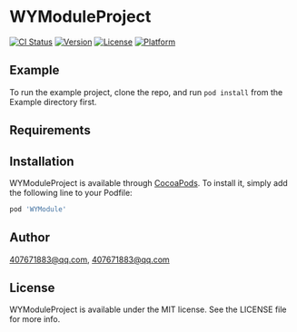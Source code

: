 # WYModuleProject

[![CI Status](https://img.shields.io/travis/407671883@qq.com/WYModuleProject.svg?style=flat)](https://travis-ci.org/407671883@qq.com/WYModuleProject)
[![Version](https://img.shields.io/cocoapods/v/WYModuleProject.svg?style=flat)](https://cocoapods.org/pods/WYModuleProject)
[![License](https://img.shields.io/cocoapods/l/WYModuleProject.svg?style=flat)](https://cocoapods.org/pods/WYModuleProject)
[![Platform](https://img.shields.io/cocoapods/p/WYModuleProject.svg?style=flat)](https://cocoapods.org/pods/WYModuleProject)

## Example

To run the example project, clone the repo, and run `pod install` from the Example directory first.

## Requirements

## Installation

WYModuleProject is available through [CocoaPods](https://cocoapods.org). To install
it, simply add the following line to your Podfile:

```ruby
pod 'WYModule'
```

## Author

407671883@qq.com, 407671883@qq.com

## License

WYModuleProject is available under the MIT license. See the LICENSE file for more info.
